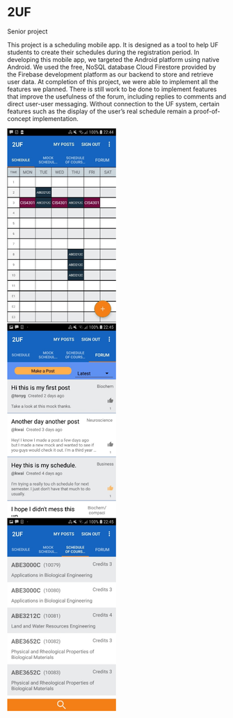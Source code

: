 # 2UF
Senior project

  This project is a scheduling mobile app. It is designed as a tool to help UF students to
create their schedules during the registration period.
In developing this mobile app, we targeted the Android platform using native Android.
We used the free, NoSQL database Cloud Firestore provided by the Firebase development
platform as our backend to store and retrieve user data. At completion of this project, we were
able to implement all the features we planned. There is still work to be done to implement
features that improve the usefulness of the forum, including replies to comments and direct user-user messaging. Without connection to the UF system, certain features such as the display of the user’s real schedule remain a proof-of-concept implementation.

<div float="left">
  <img src="Schedule.jpg" alt="drawing" width="250" />&nbsp;
  <img src="Forum.jpg" alt="drawing" width="250" />&nbsp;
  <img src="SOC.jpg" alt="drawing" width="250" />
</div>
